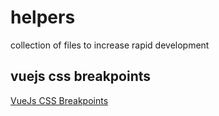 # helpers
collection of files to increase rapid development

## vuejs css breakpoints
[VueJs CSS Breakpoints](https://github.com/pospisk/helpers/blob/master/vuebreakpoints.css)
